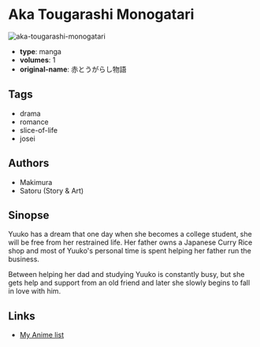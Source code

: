 # Aka Tougarashi Monogatari

![aka-tougarashi-monogatari](https://cdn.myanimelist.net/images/manga/2/31655.jpg)

-   **type**: manga
-   **volumes**: 1
-   **original-name**: 赤とうがらし物語

## Tags

-   drama
-   romance
-   slice-of-life
-   josei

## Authors

-   Makimura
-   Satoru (Story & Art)

## Sinopse

Yuuko has a dream that one day when she becomes a college student, she will be free from her restrained life. Her father owns a Japanese Curry Rice shop and most of Yuuko's personal time is spent helping her father run the business.

Between helping her dad and studying Yuuko is constantly busy, but she gets help and support from an old friend and later she slowly begins to fall in love with him.

## Links

-   [My Anime list](https://myanimelist.net/manga/20162/Aka_Tougarashi_Monogatari)
